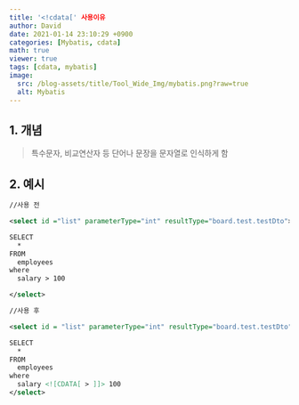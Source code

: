 ```yaml
---
title: '<!cdata[' 사용이유
author: David
date: 2021-01-14 23:10:29 +0900
categories: [Mybatis, cdata]
math: true
viewer: true
tags: [cdata, mybatis]
image:
  src: /blog-assets/title/Tool_Wide_Img/mybatis.png?raw=true
  alt: Mybatis
---
```


## 1. 개념
> 특수문자, 비교연산자 등 단어나 문장을 문자열로 인식하게 함

## 2. 예시

 
```xml
//사용 전

<select id ="list" parameterType="int" resultType="board.test.testDto">

SELECT
  *
FROM
  employees
where
  salary > 100

</select>

//사용 후

<select id = "list" parameterType="int" resultType="board.test.testDto">

SELECT
  *
FROM
  employees
where
  salary <![CDATA[ > ]]> 100
</select> 
```